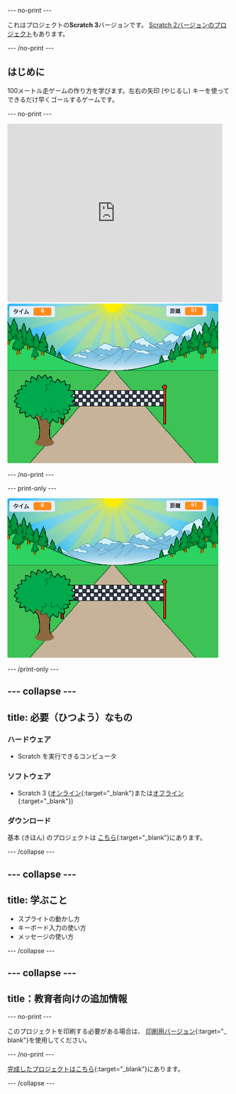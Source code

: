 --- no-print ---

これはプロジェクトの**Scratch 3**バージョンです。 [Scratch 2バージョンのプロジェクト](https://projects.raspberrypi.org/ja-JP/projects/sprint-scratch2)もあります。

--- /no-print ---

## はじめに

100メートル走ゲームの作り方を学びます。左右の矢印 (やじるし) キーを使ってできるだけ早くゴールするゲームです。

--- no-print ---

<div class="scratch-preview">
  <iframe allowtransparency="true" width="485" height="402" src="https://scratch.mit.edu/projects/embed/406796469/?autostart=false" frameborder="0" scrolling="no"></iframe>
  <img src="images/sprint-final.png">
</div>

--- /no-print ---

--- print-only ---

![完成 (かんせい) したプロジェクト](images/sprint-final.png)

--- /print-only ---


--- collapse ---
---
title: 必要（ひつよう）なもの
---

### ハードウェア

+ Scratch を実行できるコンピュータ

### ソフトウェア

+ Scratch 3 ([オンライン](http://rpf.io/scratchon){:target="_blank"}または[オフライン](http://rpf.io/scratchoff){:target="_blank"})

### ダウンロード

基本 (きほん) のプロジェクトは [こちら](http://rpf.io/p/ja-JP/sprint-go){:target="_blank"}にあります。

--- /collapse ---

--- collapse ---
---
title: 学ぶこと
---

- スプライトの動かし方
- キーボード入力の使い方
- メッセージの使い方

--- /collapse ---

--- collapse ---
---
title：教育者向けの追加情報
---

--- no-print ---

このプロジェクトを印刷する必要がある場合は、 [印刷用バージョン](https://projects.raspberrypi.org/ja-JP/projects/sprint/print){:target="_ blank"}を使用してください。

--- /no-print ---

[完成したプロジェクトはこちら](http://rpf.io/p/ja-JP/sprint-get){:target="_blank"}にあります。

--- /collapse ---


